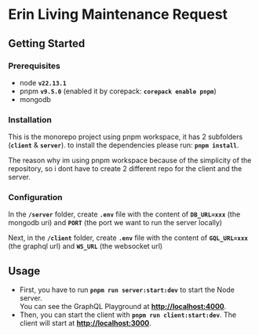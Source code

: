 # Erin Living Maintenance Request

## Getting Started

### Prerequisites

- node **`v22.13.1`**
- pnpm **`v9.5.0`** (enabled it by corepack: **`corepack enable pnpm`**)
- mongodb

### Installation

This is the monorepo project using pnpm workspace, it has 2 subfolders (**`client`** & **`server`**). to install the dependencies please run: **`pnpm install`**.

The reason why im using pnpm workspace because of the simplicity of the repository, so i dont have to create 2 different repo for the client and the server.

### Configuration

In the **`/server`** folder, create **`.env`** file with the content of **`DB_URL=xxx`** (the mongodb uri) and **`PORT`** (the port we want to run the server locally)

Next, in the **`/client`** folder, create **`.env`** file with the content of **`GQL_URL=xxx`** (the graphql url) and **`WS_URL`** (the websocket url)

## Usage

- First, you have to run **`pnpm run server:start:dev`** to start the Node server.  
  You can see the GraphQL Playground at **[http://localhost:4000](http://localhost:4000)**.
- Then, you can start the client with **`pnpm run client:start:dev`**. The client will start at **[http://localhost:3000](http://localhost:3000)**.
